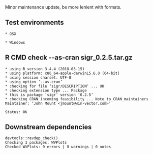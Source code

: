 
Minor maintenance update, be more lenient with formats.

## Test environments

    * OSX
 
    * Windows
 
## R CMD check --as-cran sigr_0.2.5.tar.gz 

    * using R version 3.4.4 (2018-03-15)
    * using platform: x86_64-apple-darwin15.6.0 (64-bit)
    * using session charset: UTF-8
    * using option ‘--as-cran’
    * checking for file ‘sigr/DESCRIPTION’ ... OK
    * checking extension type ... Package
    * this is package ‘sigr’ version ‘0.2.5’
    * checking CRAN incoming feasibility ... Note_to_CRAN_maintainers
    Maintainer: ‘John Mount <jmount@win-vector.com>’
    
    Status: OK

## Downstream dependencies

 
    devtools::revdep_check()
    Checking 1 packages: WVPlots
    Checked WVPlots: 0 errors | 0 warnings | 0 notes
